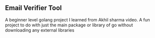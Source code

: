 ## Email Verifier Tool

A beginner level golang project I learned from Akhil sharma video.
A fun project to do with just the main package or library of go without downloading any external libraries
